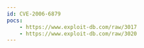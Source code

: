 ```yaml
---
id: CVE-2006-6879
pocs:
    - https://www.exploit-db.com/raw/3017
    - https://www.exploit-db.com/raw/3020
---
```

